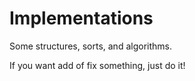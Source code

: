 # Implementations
 Some structures, sorts, and algorithms.
 
 If you want add of fix something, just do it!
